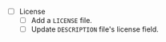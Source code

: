  - [ ] License
    - [ ] Add a `LICENSE` file.
    - [ ] Update `DESCRIPTION` file's license field.

